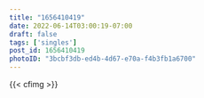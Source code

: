 ```yaml
---
title: "1656410419"
date: 2022-06-14T03:00:19-07:00
draft: false
tags: ['singles']
post_id: 1656410419
photoID: "3bcbf3db-ed4b-4d67-e70a-f4b3fb1a6700"
---
```

{{< cfimg >}}
